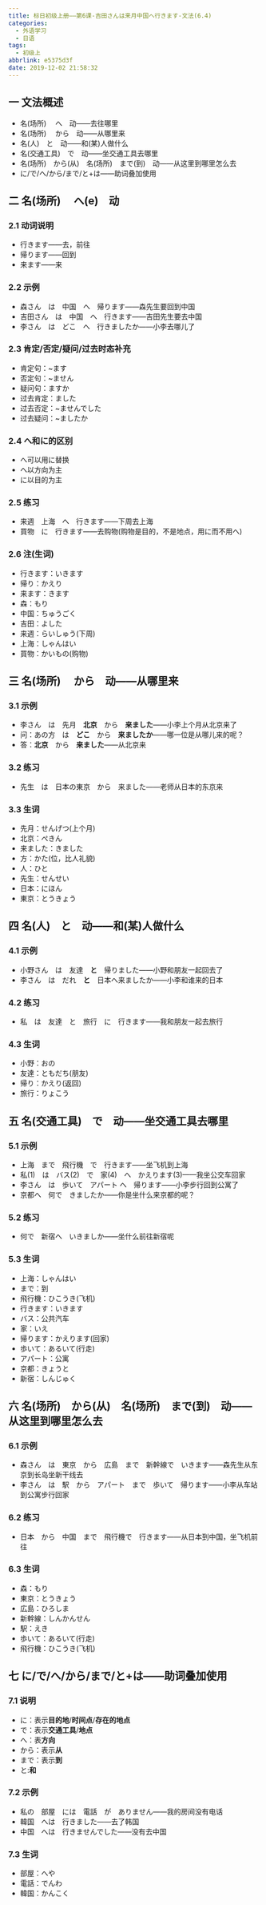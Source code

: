 ```yaml
---
title: 标日初级上册——第6课-吉田さんは来月中国へ行きます-文法(6.4)
categories:
  - 外语学习
  - 日语
tags:
  - 初级上
abbrlink: e5375d3f
date: 2019-12-02 21:58:32
---
```

## 一 文法概述

* 名(场所) 　へ　动——去往哪里
* 名(场所) 　から　动——从哪里来
* 名(人)　と　动——和(某)人做什么
* 名(交通工具)　で　动——坐交通工具去哪里
* 名(场所)　から(从)　名(场所)　まで(到)　动——从这里到哪里怎么去
* に/で/へ/から/まで/と+は——助词叠加使用

<!--more-->

## 二 名(场所) 　へ(e)　动

### 2.1 动词说明

* 行きます——去，前往
* 帰ります——回到
* 来ます——来

### 2.2 示例

* 森さん　は　中国　へ　帰ります——森先生要回到中国
* 吉田さん　は　中国　へ　行きます——吉田先生要去中国
* 李さん　は　どこ　へ　行きましたか——小李去哪儿了

### 2.3 肯定/否定/疑问/过去时态补充

* 肯定句：~ます
* 否定句：~ません
* 疑问句：ますか
* 过去肯定：ました
* 过去否定：~ませんでした
* 过去疑问：~ましたか

### 2.4 へ和に的区别

* へ可以用に替换
* へ以方向为主
* に以目的为主

### 2.5 练习

* 来週　上海　へ　行きます——下周去上海
* 買物　に　行きます——去购物(购物是目的，不是地点，用に而不用へ)

### 2.6 注(生词)

- 行きます：いきます
- 帰り：かえり
- 来ます：きます
- 森：もり
- 中国：ちゅうごく
- 吉田：よした
- 来週：らいしゅう(下周)
- 上海：しゃんはい
- 買物：かいもの(购物)

## 三 名(场所) 　から　动——从哪里来

### 3.1 示例

* 李さん　は　先月　**北京**　から　**来ました**——小李上个月从北京来了
* 问：あの方　は　**どこ**　から　**来ましたか**——哪一位是从哪儿来的呢？
* 答：**北京**　から　**来ました**——从北京来

### 3.2 练习

* 先生　は　日本の東京　から　来ました——老师从日本的东京来

### 3.3 生词

* 先月：せんげつ(上个月)
* 北京：ぺきん
* 来ました：きました
* 方：かた(位，比人礼貌)
* 人：ひと
* 先生：せんせい
* 日本：にほん
* 東京：とうきょう

## 四 名(人)　と　动——和(某)人做什么

### 4.1 示例

* 小野さん　は　友達　**と**　帰りました——小野和朋友一起回去了
* 李さん　は　だれ　**と**　日本へ来ましたか——小李和谁来的日本

### 4.2 练习

* 私　は　友達　と　旅行　に　行きます——我和朋友一起去旅行

### 4.3 生词

* 小野：おの
* 友達：ともだち(朋友)
* 帰り：かえり(返回)
* 旅行：りょこう

## 五 名(交通工具)　で　动——坐交通工具去哪里

### 5.1 示例

* 上海　まで　飛行機　で　行きます——坐飞机到上海
* 私(1)　は　バス(2)　で　家(4)　へ　かえります(3)——我坐公交车回家
* 李さん　は　歩いて　アパート へ　帰ります——小李步行回到公寓了
* 京都へ　何で　きましたか——你是坐什么来京都的呢？

### 5.2 练习

* 何で　新宿へ　いきましか——坐什么前往新宿呢

### 5.3 生词

* 上海：しゃんはい
* まで：到
* 飛行機：ひこうき(飞机)
* 行きます：いきます
* バス：公共汽车
* 家：いえ
* 帰ります：かえります(回家)
* 歩いて：あるいて(行走)
* アパート：公寓
* 京都：きょうと
* 新宿：しんじゅく

##  六 名(场所)　から(从)　名(场所)　まで(到)　动——从这里到哪里怎么去

### 6.1 示例

* 森さん　は　東京　から　広島　まで　新幹線で　いきます——森先生从东京到长岛坐新干线去
* 李さん　は　駅　から　アパート　まで　歩いて　帰ります——小李从车站到公寓步行回家

### 6.2 练习

* 日本　から　中国　まで　飛行機で　行きます——从日本到中国，坐飞机前往

### 6.3 生词

* 森：もり
* 東京：とうきょう
* 広島：ひろしま
* 新幹線：しんかんせん
* 駅：えき
* 歩いて：あるいて(行走)
* 飛行機：ひこうき(飞机)

## 七 に/で/へ/から/まで/と+は——助词叠加使用

### 7.1 说明

* に：表示**目的地**/**时间点**/**存在的地点**
* で：表示**交通工具**/**地点**
* へ：表**方向**
* から：表示**从**
* まで：表示**到**
* と:**和**

### 7.2 示例

* 私の　部屋　には　電話　が　ありません——我的房间没有电话
* 韓国　へは　行きました——去了韩国
* 中国　へは　行きませんでした——没有去中国

### 7.3 生词

* 部屋：へや
* 電話：でんわ
* 韓国：かんこく